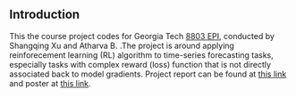 ## Introduction

This the course project codes for Georgia Tech [8803 EPI](https://faculty.cc.gatech.edu/~badityap/classes/cse8803-epi-Fall24/policies.html#proposal), conducted by Shangqing Xu and Atharva B. .The project is around applying reinforecement learning (RL) algorithm to time-series forecasting tasks, especially tasks with complex reward (loss) function that is not directly associated back to model gradients. Project report can be found at [this link](https://drive.google.com/file/d/1K0CqVsOwrdvVNcA7-EQwzUSpuGdh0EZs/view?usp=share_link) and poster at [this link](https://drive.google.com/file/d/1BCrY_3Iaa6vSpuqQ1Q44xlgw3yg1ZvEQ/view?usp=share_link).